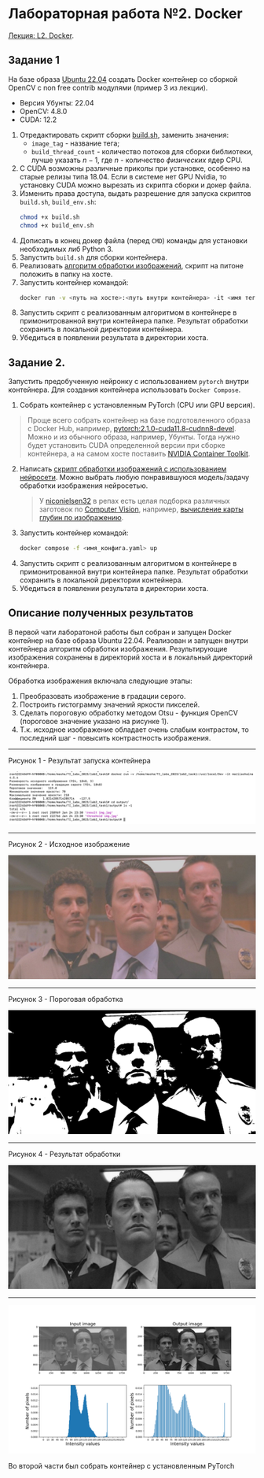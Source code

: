# Лабораторная работа №2. Docker

[Лекция: L2. Docker](../lectures/ait2_lec2.ipynb).

## Задание 1

На базе образа [Ubuntu 22.04](https://hub.docker.com/_/ubuntu) создать Docker контейнер со сборкой OpenCV с non free 
contrib модулями (пример 3 из лекции).
- Версия Убунты: 22.04
- OpenCV: 4.8.0
- CUDA: 12.2

1. Отредактировать скрипт сборки [build.sh](ait2_l2/build.sh), заменить значения:
   - `image_tag` - название тега;
   - `build_thread_count` - количество потоков для сборки библиотеки, лучше указать $n - 1$, где $n$ - количество 
   *физических* ядер CPU.
2. C CUDA возможны различные приколы при установке, особенно на старые релизы типа 18.04. Если в системе нет GPU Nvidia,
   то установку CUDA можно вырезать из скрипта сборки и докер файла.
3. Изменить права доступа, выдать разрешение для запуска скриптов `build.sh`, `build_env.sh`:
   ```bash
   chmod +x build.sh
   chmod +x build_env.sh
   ```
4. Дописать в конец докер файла (перед `CMD`) команды для установки необходимых либ Python 3.
5. Запустить `build.sh` для сборки контейнера.
6. Реализовать [алгоритм обработки изображений](data/ait2_l2/sub_task_opencv.md), скрипт на питоне положить в папку на хосте.
7. Запустить контейнер командой:
   ```bash
   docker run -v <путь на хосте>:<путь внутри контейнера> -it <имя тега>
   ```
8. Запустить скрипт с реализованным алгоритмом в контейнере в примонитрованной внутри контейнера папке. 
   Результат обработки сохранить в локальной директории контейнера.
9. Убедиться в появлении результата в директории хоста.

## Задание 2.

Запустить предобученную нейронку с использованием `pytorch` внутри контейнера. Для создания контейнера использовать 
`Docker Compose`.

1. Собрать контейнер с установленным PyTorch (CPU или GPU версия).
  > Проще всего собрать контейнер на базе подготовленного образа с Docker Hub, например, 
    [pytorch:2.1.0-cuda11.8-cudnn8-devel](https://hub.docker.com/layers/pytorch/pytorch/2.1.0-cuda11.8-cudnn8-devel/images/sha256-558b78b9a624969d54af2f13bf03fbad27907dbb6f09973ef4415d6ea24c80d9?context=explore).
    Можно и из обычного образа, например, Убунты. Тогда нужно будет установить CUDA определенной версии 
  при сборке контейнера, а на самом хосте поставить [NVIDIA Container Toolkit](https://docs.nvidia.com/datacenter/cloud-native/container-toolkit/latest/install-guide.html). 
2. Написать [скрипт обработки изображений с использованием нейросети](data/ait2_l2/sub_task_pytorch.md). 
   Можно выбрать любую понравившуюся модель/задачу обработки изображения нейросетью. 
   > У [niconielsen32](https://github.com/niconielsen32) в репах есть целая подборка различных заготовок по 
     [Computer Vision](https://github.com/niconielsen32/ComputerVision), например, 
     [вычисление карты глубин по изображению](https://github.com/niconielsen32/ComputerVision/blob/master/MonocularDepth/midasDepthMap.py).
3. Запустить контейнер командой:
   ```bash
   docker compose -f <имя_конфига.yaml> up
   ```
4. Запустить скрипт с реализованным алгоритмом в контейнере в примонитрованной внутри контейнера папке. 
   Результат обработки сохранить в локальной директории контейнера.
5. Убедиться в появлении результата в директории хоста.

## Описание полученных результатов 

В первой чати лаборатоной работы был собран и запущен Docker контейнер на базе образа Ubuntu 22.04. Реализован и запущен внутри контейнера алгоритм обработки изображения. Результирующие изображения сохранены в директорий хоста и в локальный директорий контейнера.


Обработка изображения включала следующие этапы:

1. Преобразовать изображение в градации серого.
2. Построить гистограмму значений яркости пикселей.
3. Сделать пороговую обработку методом Otsu - функция OpenCV (пороговое значение указано на рисунке 1).
4. Т.к. исходное изображение обладает очень слабым контрастом, то последний шаг - повысить контрастность изображения.

_________________________
Рисунок 1 - Результат запуска контейнера 

<img src="https://github.com/MariaShaiina/ds_cours_2023/blob/9a4bebb15bbeaa559b363ffcca51c2b92f5946a2/lab2-Docker/img/py_res.jpg">

_________________________
Рисунок 2 - Исходное изображение

<img src="https://github.com/MariaShaiina/ds_cours_2023/blob/9a4bebb15bbeaa559b363ffcca51c2b92f5946a2/lab2-Docker/img/orig_img.jpg">

_________________________
Рисунок 3 - Пороговая обработка

<img src="https://github.com/MariaShaiina/ds_cours_2023/blob/9a4bebb15bbeaa559b363ffcca51c2b92f5946a2/lab2-Docker/img/threshold%20img.jpg">

_________________________
Рисунок 4 - Результат обработки

<img src="https://github.com/MariaShaiina/ds_cours_2023/blob/9a4bebb15bbeaa559b363ffcca51c2b92f5946a2/lab2-Docker/img/result%20img.jpg">

_________________________

<img src="https://github.com/MariaShaiina/ds_cours_2023/blob/9a4bebb15bbeaa559b363ffcca51c2b92f5946a2/lab2-Docker/img/results_1.png">



Во второй части был собрать контейнер с установленным PyTorch

